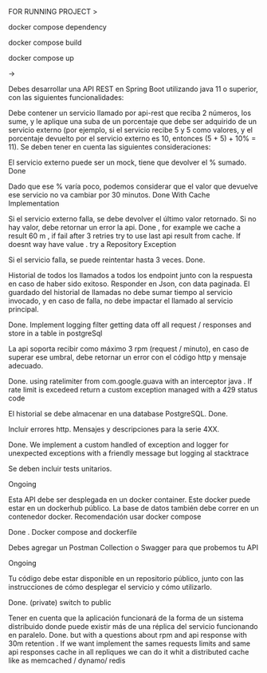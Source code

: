 FOR RUNNING PROJECT >

docker compose dependency

docker compose build

docker compose up

->

Debes desarrollar una API REST en Spring Boot utilizando java 11 o superior, con las siguientes funcionalidades:

Debe contener un servicio llamado por api-rest que reciba 2 números, los sume, y le aplique una suba de un porcentaje
que debe ser adquirido de un servicio externo (por ejemplo, si el servicio recibe 5 y 5 como valores, y el porcentaje
devuelto por el servicio externo es 10, entonces (5 + 5) + 10% = 11). Se deben tener en cuenta las siguientes
consideraciones:

El servicio externo puede ser un mock, tiene que devolver el % sumado. Done

Dado que ese % varía poco, podemos considerar que el valor que devuelve ese servicio no va cambiar por 30 minutos. 
Done With Cache Implementation

Si el servicio externo falla, se debe devolver el último valor retornado. Si no hay valor, debe retornar un error la
api.
Done , for example we cache a result 60 m , if fail after 3 retries try to use last api result from cache. If doesnt way have value . try a 
Repository Exception

Si el servicio falla, se puede reintentar hasta 3 veces.
Done.

Historial de todos los llamados a todos los endpoint junto con la respuesta en caso de haber sido exitoso. Responder en
Json, con data paginada. El guardado del historial de llamadas no debe sumar tiempo al servicio invocado, y en caso de
falla, no debe impactar el llamado al servicio principal.

Done. Implement logging filter getting data off all request / responses and store in a table in postgreSql 

La api soporta recibir como máximo 3 rpm (request / minuto), en caso de superar ese umbral, debe retornar un error con
el código http y mensaje adecuado.

Done. using ratelimiter from com.google.guava with an interceptor java . If rate limit is excedeed return a custom exception
managed with a 429 status code

El historial se debe almacenar en una database PostgreSQL.
Done.

Incluir errores http. Mensajes y descripciones para la serie 4XX.

Done. We implement a custom handled of exception and logger for unexpected exceptions with a friendly message but logging al stacktrace

Se deben incluir tests unitarios.

Ongoing

Esta API debe ser desplegada en un docker container. Este docker puede estar en un dockerhub público. La base de datos
también debe correr en un contenedor docker. Recomendación usar docker compose

Done . Docker compose and dockerfile

Debes agregar un Postman Collection o Swagger para que probemos tu API

Ongoing

Tu código debe estar disponible en un repositorio público, junto con las instrucciones de cómo desplegar el servicio y
cómo utilizarlo.

Done. (private) switch to public

Tener en cuenta que la aplicación funcionará de la forma de un sistema distribuido donde puede existir más de una
réplica del servicio funcionando en paralelo.
Done. but with a questions about rpm and api response with 30m retention . If we want implement the sames requests limits and same api responses cache in all repliques 
we can do it whit a distributed cache like as memcached / dynamo/ redis